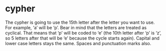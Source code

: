 # cypher

The cypher is going to use the 15th letter after the letter you want to use.
For example, ‘a’ will be ‘p’. Bear in mind that the letters are treated as cyclical. That means that ‘p’ will be coded to ‘e’ (the 10th letter after ‘p’ is ‘z’, 
so 5 letters after that will be ‘e’ because the cycle starts again). Capital and lower case letters stays the same. Spaces and punctuation marks also.
